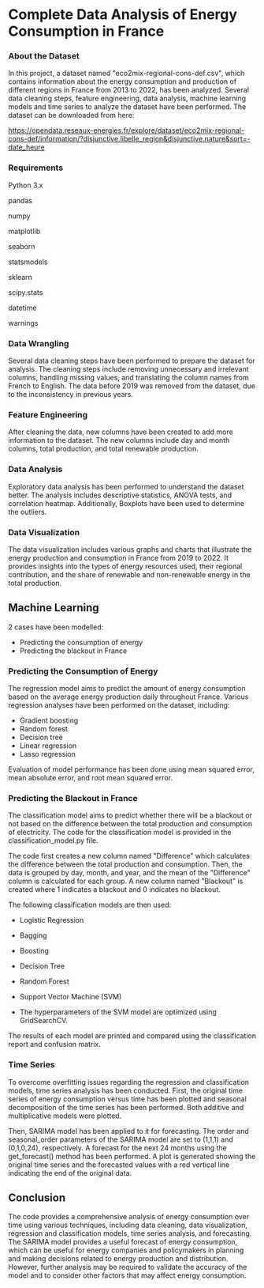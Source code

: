 # Complete Data Analysis of Energy Consumption in France

### About the Dataset
In this project, a dataset named "eco2mix-regional-cons-def.csv", which contains information about the energy consumption and production of different regions in France from 2013 to 2022, has been analyzed. Several data cleaning steps, feature engineering, data analysis, machine learning models and time series to analyze the dataset have been performed.
The dataset can be downloaded from here:

https://opendata.reseaux-energies.fr/explore/dataset/eco2mix-regional-cons-def/information/?disjunctive.libelle_region&disjunctive.nature&sort=-date_heure

### Requirements
Python 3.x

pandas

numpy

matplotlib

seaborn

statsmodels

sklearn

scipy.stats

datetime

warnings

### Data Wrangling
Several data cleaning steps have been performed to prepare the dataset for analysis. The cleaning steps include removing unnecessary and irrelevant columns, handling missing values, and translating the column names from French to English. The data before 2019 was removed from the dataset, due to the inconsistency in previous years.

### Feature Engineering
After cleaning the data, new columns have been created to add more information to the dataset. The new columns include day and month columns, total production, and total renewable production.

### Data Analysis
Exploratory data analysis has been performed to understand the dataset better. The analysis includes descriptive statistics, ANOVA tests, and correlation heatmap. Additionally, Boxplots have been used to determine the outliers.

### Data Visualization
The data visualization includes various graphs and charts that illustrate the energy production and consumption in France from 2019 to 2022. It provides insights into the types of energy resources used, their regional contribution, and the share of renewable and non-renewable energy in the total production.

## Machine Learning
2 cases have been modelled:
- Predicting the consumption of energy 
- Predicting the blackout in France

### Predicting the Consumption of Energy
The regression model aims to predict the amount of energy consumption based on the average energy production daily throughout France.
Various regression analyses have been performed on the dataset, including:
- Gradient boosting
- Random forest
- Decision tree
- Linear regression
- Lasso regression 
 
Evaluation of model performance has been done using mean squared error, mean absolute error, and root mean squared error. 

### Predicting the Blackout in France
The classification model aims to predict whether there will be a blackout or not based on the difference between the total production and consumption of electricity. The code for the classification model is provided in the classification_model.py file.

The code first creates a new column named "Difference" which calculates the difference between the total production and consumption. Then, the data is grouped by day, month, and year, and the mean of the "Difference" column is calculated for each group. A new column named "Blackout" is created where 1 indicates a blackout and 0 indicates no blackout.

The following classification models are then used:

- Logistic Regression

- Bagging

- Boosting

- Decision Tree

- Random Forest

- Support Vector Machine (SVM)

- The hyperparameters of the SVM model are optimized using GridSearchCV.

The results of each model are printed and compared using the classification report and confusion matrix.

### Time Series
To overcome overfitting issues regarding the regression and classification models, time series analysis has been conducted. 
First, the original time series of energy consumption versus time has been plotted and seasonal decomposition of the time series has been performed. Both additive and multiplicative models were plotted.

Then, SARIMA model has been applied to it for forecasting. The order and seasonal_order parameters of the SARIMA model are set to (1,1,1) and (0,1,0,24), respectively. A forecast for the next 24 months using the get_forecast() method has been performed. A plot is generated showing the original time series and the forecasted values with a red vertical line indicating the end of the original data.

## Conclusion
The code provides a comprehensive analysis of energy consumption over time using various techniques, including data cleaning, data visualization, regression and classification models, time series analysis, and forecasting. The SARIMA model provides a useful forecast of energy consumption, which can be useful for energy companies and policymakers in planning and making decisions related to energy production and distribution. However, further analysis may be required to validate the accuracy of the model and to consider other factors that may affect energy consumption.

